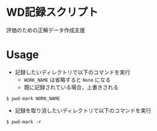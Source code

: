 # WD記録スクリプト
評価のための正解データ作成支援

# Usage
+ 記録したいディレクトリで以下のコマンドを実行
  + `WORK_NAME` は省略すると `None` になる
  + 既に記録されている場合，上書きされる

`$ pwd-mark WORK_NAME`

+ 記録を取り消したいディレクトリで以下のコマンドを実行

`$ pwd-mark -r`
